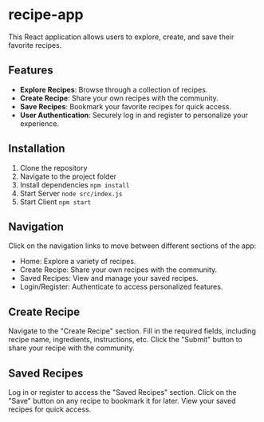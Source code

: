 # recipe-app

This React application allows users to explore, create, and save their favorite recipes.

## Features

- **Explore Recipes**: Browse through a collection of recipes.
- **Create Recipe**: Share your own recipes with the community.
- **Save Recipes**: Bookmark your favorite recipes for quick access.
- **User Authentication**: Securely log in and register to personalize your experience.


## Installation

1. Clone the repository
2. Navigate to the project folder
3. Install dependencies
    ```npm install```
4. Start Server
    ```node src/index.js```
5. Start Client
    ```npm start```

## Navigation
Click on the navigation links to move between different sections of the app:
- Home: Explore a variety of recipes.
- Create Recipe: Share your own recipes with the community.
- Saved Recipes: View and manage your saved recipes.
- Login/Register: Authenticate to access personalized features.


## Create Recipe
Navigate to the "Create Recipe" section.
Fill in the required fields, including recipe name, ingredients, instructions, etc.
Click the "Submit" button to share your recipe with the community.

## Saved Recipes
Log in or register to access the "Saved Recipes" section.
Click on the "Save" button on any recipe to bookmark it for later.
View your saved recipes for quick access.